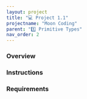 ```yaml
---
layout: project
title: "💻 Project 1.1"
projectname: "Moon Coding"
parent: "1️⃣ Primitive Types"
nav_order: 2
---
```


### Overview

### Instructions

### Requirements
